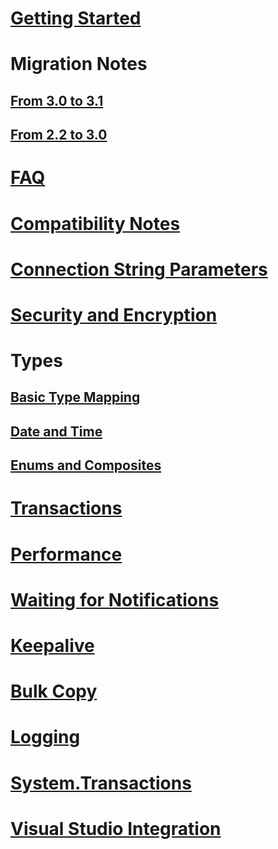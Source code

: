 ﻿# [Getting Started](index.md)
# Migration Notes
## [From 3.0 to 3.1](migration/3.1.md)
## [From 2.2 to 3.0](migration/3.0.md)
# [FAQ](faq.md)
# [Compatibility Notes](compatibility.md)
# [Connection String Parameters](connection-string-parameters.md)
# [Security and Encryption](security.md)
# Types
## [Basic Type Mapping](types/basic.md)
## [Date and Time](types/datetime.md)
## [Enums and Composites](types/enums_and_composites.md)
# [Transactions](transactions.md)
# [Performance](performance.md)
# [Waiting for Notifications](wait.md)
# [Keepalive](keepalive.md)
# [Bulk Copy](copy.md)
# [Logging](logging.md)
# [System.Transactions](system_transactions.md)
# [Visual Studio Integration](ddex.md)
